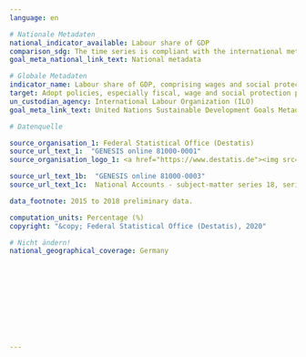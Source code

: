 ```yaml
---
language: en

# Nationale Metadaten
national_indicator_available: Labour share of GDP
comparison_sdg: The time series is compliant with the international metadata description.
goal_meta_national_link_text: National metadata

# Globale Metadaten
indicator_name: Labour share of GDP, comprising wages and social protection transfers
target: Adopt policies, especially fiscal, wage and social protection policies, and progressively achieve greater equality
un_custodian_agency: International Labour Organization (ILO)
goal_meta_link_text: United Nations Sustainable Development Goals Metadata

# Datenquelle

source_organisation_1: Federal Statistical Office (Destatis)
source_url_text_1:  "GENESIS online 81000-0001"
source_organisation_logo_1: <a href="https://www.destatis.de"><img src="https://g205sdgs.github.io/sdg-indicators/public/LogosEn/destatis.png" alt="Logo Destatis" /></a>

source_url_text_1b:  "GENESIS online 81000-0003"
source_url_text_1c:  National Accounts - subject-matter series 18, series 1.4 - 2017 (Only available in German)

data_footnote: 2015 to 2018 preliminary data.

computation_units: Percentage (%)
copyright: "&copy; Federal Statistical Office (Destatis), 2020"

# Nicht ändern!
national_geographical_coverage: Germany











---
```

